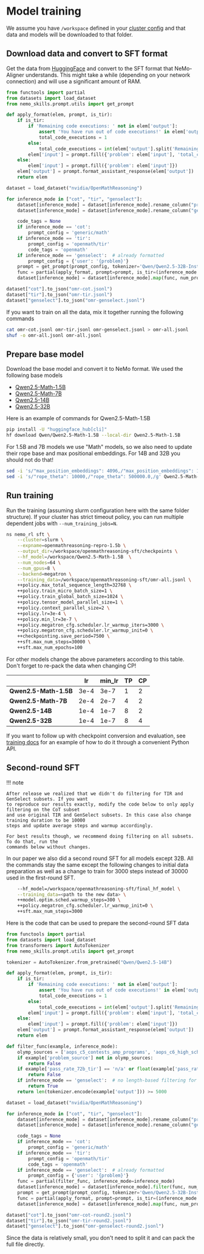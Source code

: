 # Model training

We assume you have `/workspace` defined in your [cluster config](../../basics/cluster-configs.md) and
that data and models will be downloaded to that folder.

## Download data and convert to SFT format

Get the data from [HuggingFace](https://huggingface.co/datasets/nvidia/OpenMathReasoning) and convert
to the SFT format that NeMo-Aligner understands.
This might take a while (depending on your network connection) and will use a significant amount of RAM.

```python
from functools import partial
from datasets import load_dataset
from nemo_skills.prompt.utils import get_prompt

def apply_format(elem, prompt, is_tir):
    if is_tir:
        if 'Remaining code executions: ' not in elem['output']:
            assert 'You have run out of code executions!' in elem['output']
            total_code_executions = 1
        else:
            total_code_executions = int(elem['output'].split('Remaining code executions: ')[1].split()[0][0]) + 1
        elem['input'] = prompt.fill({'problem': elem['input'], 'total_code_executions': total_code_executions})
    else:
        elem['input'] = prompt.fill({'problem': elem['input']})
    elem['output'] = prompt.format_assistant_response(elem['output'])
    return elem

dataset = load_dataset("nvidia/OpenMathReasoning")

for inference_mode in ["cot", "tir", "genselect"]:
    dataset[inference_mode] = dataset[inference_mode].rename_column("problem", "input")
    dataset[inference_mode] = dataset[inference_mode].rename_column("generated_solution", "output")

    code_tags = None
    if inference_mode == 'cot':
        prompt_config = 'generic/math'
    if inference_mode == 'tir':
        prompt_config = 'openmath/tir'
        code_tags = 'openmath'
    if inference_mode == 'genselect':  # already formatted
        prompt_config = {'user': '{problem}'}
    prompt = get_prompt(prompt_config, tokenizer='Qwen/Qwen2.5-32B-Instruct', code_tags=code_tags, system_message="")
    func = partial(apply_format, prompt=prompt, is_tir=(inference_mode == 'tir'))
    dataset[inference_mode] = dataset[inference_mode].map(func, num_proc=20)

dataset["cot"].to_json("omr-cot.jsonl")
dataset["tir"].to_json("omr-tir.jsonl")
dataset["genselect"].to_json("omr-genselect.jsonl")
```

If you want to train on all the data, mix it together running the following commands

```bash
cat omr-cot.jsonl omr-tir.jsonl omr-genselect.jsonl > omr-all.jsonl
shuf -o omr-all.jsonl omr-all.jsonl
```


## Prepare base model

Download the base model and convert it to NeMo format. We used the following base models

* [Qwen2.5-Math-1.5B](https://huggingface.co/Qwen/Qwen2.5-Math-1.5B)
* [Qwen2.5-Math-7B](https://huggingface.co/Qwen/Qwen2.5-Math-7B)
* [Qwen2.5-14B](https://huggingface.co/Qwen/Qwen2.5-14B)
* [Qwen2.5-32B](https://huggingface.co/Qwen/Qwen2.5-32B)

Here is an example of commands for Qwen2.5-Math-1.5B

```bash
pip install -U "huggingface_hub[cli]"
hf download Qwen/Qwen2.5-Math-1.5B --local-dir Qwen2.5-Math-1.5B
```

For 1.5B and 7B models we use "Math" models, so we also need to update their rope base and max positional embeddings.
For 14B and 32B you should not do that!

```bash
sed -i 's/"max_position_embeddings": 4096,/"max_position_embeddings": 131072,/g' Qwen2.5-Math-1.5B/config.json
sed -i 's/"rope_theta": 10000,/"rope_theta": 500000.0,/g' Qwen2.5-Math-1.5B/config.json
```


## Run training

Run the training (assuming slurm configuration here with the same folder structure). If your cluster has strict
timeout policy, you can run multiple dependent jobs with `--num_training_jobs=N`.


```bash
ns nemo_rl sft \
    --cluster=slurm \
    --expname=openmathreasoning-repro-1.5b \
    --output_dir=/workspace/openmathreasoning-sft/checkpoints \
    --hf_model=/workspace/Qwen2.5-Math-1.5B  \
    --num_nodes=64 \
    --num_gpus=8 \
    --backend=megatron \
    --training_data=/workspace/openmathreasoning-sft/omr-all.jsonl \
    ++policy.max_total_sequence_length=32768 \
    ++policy.train_micro_batch_size=1 \
    ++policy.train_global_batch_size=1024 \
    ++policy.tensor_model_parallel_size=1 \
    ++policy.context_parallel_size=2 \
    ++policy.lr=3e-4 \
    ++policy.min_lr=3e-7 \
    ++policy.megatron_cfg.scheduler.lr_warmup_iters=3000 \
    ++policy.megatron_cfg.scheduler.lr_warmup_init=0 \
    ++checkpointing.save_period=7500 \
    ++sft.max_num_steps=30000 \
    ++sft.max_num_epochs=100
```



For other models change the above parameters according to this table. Don't forget to re-pack the data when changing CP!

|                       | **lr** | **min_lr** | **TP** | **CP** |
| --------------------- | ------ | ---------- | ------ | ------ |
| **Qwen2.5-Math-1.5B** | 3e-4   | 3e-7       | 1      | 2      |
| **Qwen2.5-Math-7B**   | 2e-4   | 2e-7       | 4      | 2      |
| **Qwen2.5-14B**       | 1e-4   | 1e-7       | 8      | 2      |
| **Qwen2.5-32B**       | 1e-4   | 1e-7       | 8      | 4      |


If you want to follow up with checkpoint conversion and evaluation, see
[training docs](../../pipelines/training.md#chaining-pipelines-with-python) for an example of how to do it
through a convenient Python API.


## Second-round SFT

!!! note

    After release we realized that we didn't do filtering for TIR and GenSelect subsets. If you want
    to reproduce our results exactly, modify the code below to only apply filtering on the CoT subset
    and use original TIR and GenSelect subsets. In this case also change training duration to be 10000
    steps and update average steps and warmup accordingly.

    For best results though, we recommend doing filtering on all subsets. To do that, run the
    commands below without changes.

In our paper we also did a second round SFT for all models except 32B. All the commands stay the same
except the following changes to initial data preparation as well as a change to train for 3000 steps
instead of 30000 used in the first-round SFT.

```bash
    --hf_model=/workspace/openmathreasoning-sft/final_hf_model \
    --training_data=<path to the new data> \
    ++model.optim.sched.warmup_steps=300 \
    ++policy.megatron_cfg.scheduler.lr_warmup_init=0 \
    ++sft.max_num_steps=3000
```

Here is the code that can be used to prepare the second-round SFT data

```python
from functools import partial
from datasets import load_dataset
from transformers import AutoTokenizer
from nemo_skills.prompt.utils import get_prompt

tokenizer = AutoTokenizer.from_pretrained("Qwen/Qwen2.5-14B")

def apply_format(elem, prompt, is_tir):
    if is_tir:
        if 'Remaining code executions: ' not in elem['output']:
            assert 'You have run out of code executions!' in elem['output']
            total_code_executions = 1
        else:
            total_code_executions = int(elem['output'].split('Remaining code executions: ')[1].split()[0][0]) + 1
        elem['input'] = prompt.fill({'problem': elem['input'], 'total_code_executions': total_code_executions})
    else:
        elem['input'] = prompt.fill({'problem': elem['input']})
    elem['output'] = prompt.format_assistant_response(elem['output'])
    return elem

def filter_func(example, inference_mode):
    olymp_sources = ['aops_c5_contests_amp_programs', 'aops_c6_high_school_olympiads']
    if example['problem_source'] not in olymp_sources:
        return False
    if example['pass_rate_72b_tir'] == 'n/a' or float(example['pass_rate_72b_tir']) > 0.3:
        return False
    if inference_mode == 'genselect':  # no length-based filtering for genselect
        return True
    return len(tokenizer.encode(example['output'])) >= 5000

dataset = load_dataset("nvidia/OpenMathReasoning")

for inference_mode in ["cot", "tir", "genselect"]:
    dataset[inference_mode] = dataset[inference_mode].rename_column("problem", "input")
    dataset[inference_mode] = dataset[inference_mode].rename_column("generated_solution", "output")

    code_tags = None
    if inference_mode == 'cot':
        prompt_config = 'generic/math'
    if inference_mode == 'tir':
        prompt_config = 'openmath/tir'
        code_tags = 'openmath'
    if inference_mode == 'genselect':  # already formatted
        prompt_config = {'user': '{problem}'}
    func = partial(filter_func, inference_mode=inference_mode)
    dataset[inference_mode] = dataset[inference_mode].filter(func, num_proc=20)
    prompt = get_prompt(prompt_config, tokenizer='Qwen/Qwen2.5-32B-Instruct', code_tags=code_tags, system_message="")
    func = partial(apply_format, prompt=prompt, is_tir=(inference_mode == 'tir'))
    dataset[inference_mode] = dataset[inference_mode].map(func, num_proc=20)

dataset["cot"].to_json("omr-cot-round2.jsonl")
dataset["tir"].to_json("omr-tir-round2.jsonl")
dataset["genselect"].to_json("omr-genselect-round2.jsonl")
```

Since the data is relatively small, you don't need to split it and can pack the full file directly.